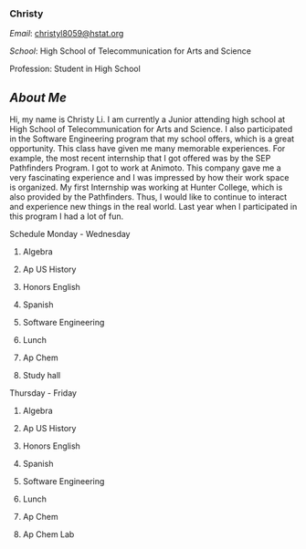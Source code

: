 ### Christy 

_Email_: christyl8059@hstat.org 

_School_: High School of Telecommunication for Arts and Science 

Profession: Student in High School

## **_About Me_** 

Hi, my name is Christy Li. I am currently a Junior attending high school at High School of Telecommunication for Arts and Science. I also participated in the Software Engineering program that my school offers, which is a great opportunity. This class have given me many memorable experiences. For example, the most recent internship that I got offered was by the SEP Pathfinders Program. I got to work at Animoto. This company gave me a very fascinating experience and I was impressed by how their work space is organized. My first Internship was working at Hunter College, which is also provided by the Pathfinders. Thus, I would like to continue to interact and experience new things in the real world. Last year when I participated in this program I had a lot of fun. 

Schedule
 Monday - Wednesday 
 
1. Algebra 

2. Ap US History 

3. Honors English

4. Spanish 

5. Software Engineering

6. Lunch

7. Ap Chem 

8. Study hall 

Thursday - Friday  

1. Algebra 

2. Ap US History

3. Honors English 

4. Spanish

5. Software Engineering

6. Lunch

7. Ap Chem 

8. Ap Chem Lab